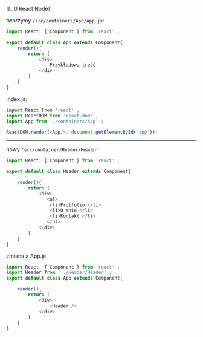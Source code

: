 [[_ 0 React Node]]

tworzymy `/src/containers/App/App.js`:
```jsx
import React, { Component } from 'react' ;

export default class App extends Component{
    render(){
        return (
            <div>
                Przykładowa treść
            </div>
        )
    }
}
```


index.js:
```js
import React from 'react' ;
import ReactDOM from 'react-dom' ;
import App from './containers/App' ;

ReactDOM.render(<App/>, document.getElementById("app"));
```


--------------
nowy `'src/container/Header/Header'`
```jsx
import React, { Component } from 'react' ;

export default class Header extends Component{

    render(){
        return (
            <div>
               <ul>
                <li>Protfolio </li>
                <li>O mnie </li>
                <li>Kontakt </li>
               </ul>
            </div>
        )
    }
}
```

zmiana a App.js
```js
import React, { Component } from 'react' ;
import Header from '../Header/Header' ;
export default class App extends Component{

    render(){
        return (
            <div>
                <Header />
            </div>
        )
    }
}
```








